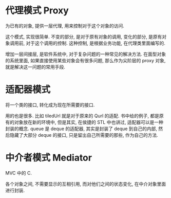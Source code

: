# 代理模式 Proxy

为已有的对象, 提供一层代理, 用来控制对于这个对象的访问.

这个模式, 实现很简单. 不变的部分, 是对于原有对象的调用, 变化的部分, 是原有对象调用前, 对于这个调用的控制. 这种控制, 是根据业务功能, 在代理类里面编写的.

增加一层间接层, 是软件系统中, 对于复杂问题的一种常见的解决方法. 在面型对象的系统里面, 如果直接使用某些对象会有很多问题, 那么作为尖阶层的 proxy 对象, 就是解决这一问题的常用手段.

# 适配器模式

将一个类的接口, 转化成为现在所需要的接口.

用的也是很多. 比如 tiledUrl 就是对于原来的 Qurl 的适配. 书中给的例子, 都是原有的对象放在新的环境中, 但是其实, 在侯捷的 STL 中也讲过, 适配器可以是一种封装的概念. queue 是 deque 的适配器, 其实是封装了 deque 到自己的内部, 然后隐藏了大部分 deque 的接口, 只是留出自己所需要的那些, 作为自己的方法. 


# 中介者模式 Mediator

MVC 中的 C.

各个对象之间, 不需要显示的互相引用, 而对他们之间的状态变化, 在中介对象里面进行封装.